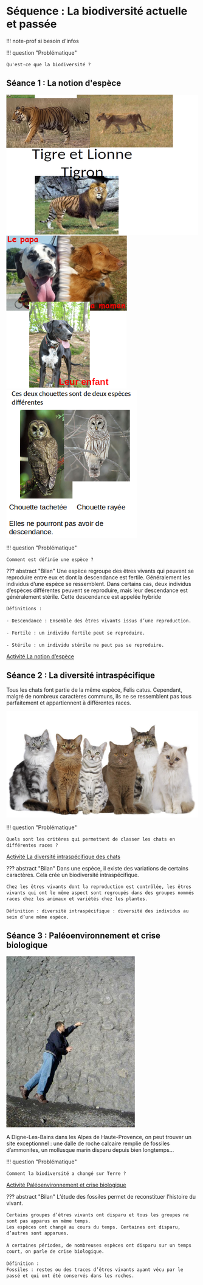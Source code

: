 # Séquence : La biodiversité actuelle et passée

!!! note-prof
    si besoin d'infos


!!! question "Problématique"

    Qu'est-ce que la biodiversité ?

    
## Séance 1 : La notion d'espèce
![](pictures/tigronEtParents.png)
![](pictures/chienEtParents.png)
![](pictures/croissementChouettes.png)

!!! question "Problématique"

    Comment est définie une espèce ? 




??? abstract "Bilan"
    Une espèce regroupe des êtres vivants qui peuvent se reproduire entre eux et dont la descendance est fertile. Généralement les individus d’une espèce se ressemblent.
    Dans certains cas, deux individus d’espèces différentes peuvent se reproduire, mais leur descendance est généralement stérile. Cette descendance est appelée hybride 
    
    Définitions : 

    - Descendance : Ensemble des êtres vivants issus d’une reproduction.

    - Fertile : un individu fertile peut se reproduire.

    - Stérile : un individu stérile ne peut pas se reproduire.



[Activité La notion d’espèce](../espece)

## Séance 2 : La diversité intraspécifique

Tous les chats font partie de la même espèce, Felis catus. Cependant, malgré de nombreux caractères communs, ils ne se ressemblent pas tous parfaitement et appartiennent à différentes races.

![](pictures/chats.png)

!!! question "Problématique"

    Quels sont les critères qui permettent de classer les chats en différentes races ? 



[Activité La diversité intraspécifique des chats](../biodivIntra)




??? abstract "Bilan"
    Dans une espèce, il existe des variations de certains caractères. Cela crée un biodiversité intraspécifique.

    Chez les êtres vivants dont la reproduction est contrôlée, les êtres vivants qui ont le même aspect sont regroupés dans des groupes nommés races chez les animaux et variétés chez les plantes.

    Définition : diversité intraspécifique : diversité des individus au sein d’une même espèce.


## Séance 3 : Paléoenvironnement et crise biologique

![](pictures/dalleAmmonites.png) 

A Digne-Les-Bains dans les Alpes de Haute-Provence, on peut trouver un site exceptionnel : une dalle de roche calcaire remplie de fossiles d’ammonites, un mollusque marin disparu depuis bien longtemps…

!!! question "Problématique"

    Comment la biodiversité a changé sur Terre ?


[Activité Paléoenvironnement et crise biologique](../paleoenv)




??? abstract "Bilan"
    L’étude des fossiles permet de reconstituer l’histoire du vivant. 

    Certains groupes d’êtres vivants ont disparu et tous les groupes ne sont pas apparus en même temps.
    Les espèces ont changé au cours du temps. Certaines ont disparu, d’autres sont apparues.

    A certaines périodes, de nombreuses espèces ont disparu sur un temps court, on parle de crise biologique.

    Définition :
    Fossiles : restes ou des traces d’êtres vivants ayant vécu par le passé et qui ont été conservés dans les roches.


